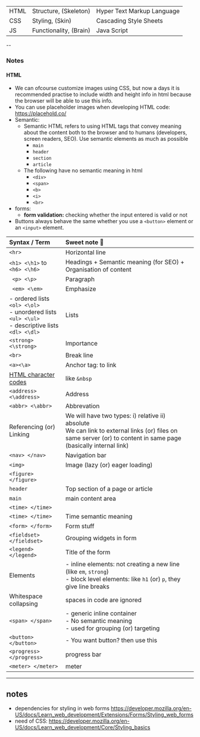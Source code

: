 
| | |  | 
|:--|:--|:--|
| HTML | Structure, (Skeleton) | Hyper Text Markup Language | specify the web page content and its structure. |
| CSS  | Styling, (Skin) | Cascading Style Sheets | specify styling and layout information. |
| JS | Functionality, (Brain) | Java Script | specify the behavior of interactive parts of the web page. |

--
### Notes
#### HTML

- We can ofcourse customize images using CSS, but now a days it is recommended practise to include width and height info in html because the browser will be able to use this info.
- You can use placeholder images when developing HTML code: https://placehold.co/
- Semantic:
    - Semantic HTML refers to using HTML tags that convey meaning about the content both to the browser and to humans (developers, screen readers, SEO). Use semantic elements as much as possible
        -  ```main```
        - ```header```
        - ```section```
        - ```article```
    - The following have no semantic meaning in html
        - ```<div>```
        - ```<span>```
        - ```<b>```
        - ```<i>```
        - ```<br>```
- forms:
    - **form validation:** checking whether the input entered is valid or not
- Buttons always behave the same whether you use a `<button>` element or an `<input>` element.


| Syntax / Term | Sweet note 📝 |
|:--|:--|
| ```<hr>``` | Horizontal line |
| ```<h1> <\h1>``` to ```<h6> <\h6>``` | Headings + Semantic meaning (for SEO) + Organisation of content | 
| ``` <p> <\p>``` | Paragraph
| ``` <em> <\em>``` | Emphasize |
| - ordered lists ```<ol> <\ol>``` <br> - unordered lists ```<ul> <\ul>``` <br> - descriptive lists ```<dl> <\dl>``` | Lists |
| ``` <strong> <\strong> ``` | Importance |
| ``` <br> ``` | Break line |
| `<a><\a>` | Anchor tag: to link |
| [HTML character codes](https://html.spec.whatwg.org/multipage/named-characters.html#named-character-references) | like ```&nbsp``` |
| ``` <address> <\address> ``` | Address |
| ``` <abbr> <\abbr> ``` | Abbrevation |
| Referencing (or) Linking | We will have two types: i) relative ii) absolute <br> We can link to external links (or) files on same server (or) to content in same page (basically internal link)|
| ```<nav> </nav>``` | Navigation bar |
| ```<img>``` | Image (lazy (or) eager loading) |
| `<figure> </figure>`| |
| ```header``` | Top section of a page or article |
| ```main``` | main content area |
| ```<time> </time>``` | |
| ```<time> </time>``` | Time semantic meaning |
| ```<form> </form>``` | Form stuff |
| ```<fieldset> </fieldset>``` | Grouping widgets in form |
| ```<legend> </legend>``` | Title of the form |
| Elements |     - inline elements: not creating a new line (like ```em```, ```strong```) <br> - block level elements: like ```h1``` (or) ```p```, they give line breaks |
| Whitespace collapsing | spaces in code are ignored |
| ```<span> </span>```  | - generic inline container <br> - No semantic meaning <br> - used for grouping (or) targeting |
| ```<button> </button>``` | - You want button? then use this |
| `<progress> </progress>` | progress bar |
| `<meter> </meter>` | meter |


------
## notes
- dependencies for styling in web forms https://developer.mozilla.org/en-US/docs/Learn_web_development/Extensions/Forms/Styling_web_forms 
- need of CSS: https://developer.mozilla.org/en-US/docs/Learn_web_development/Core/Styling_basics